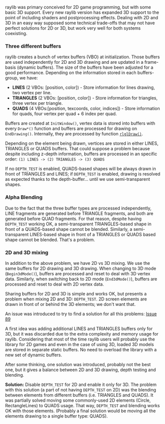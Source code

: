 raylib was primary conceived for 2D game programming, but with some basic 3D support. Every new raylib version has expanded 3D support to the point of including shaders and postprocessing effects. Dealing with 2D and 3D in an easy way supposed some technical trade-offs that may not have perfect solutions for 2D or 3D, but work very well for both systems coexisting.

### Three different buffers

raylib creates a bunch of vertex buffers (VBO) at initialization. Those buffers are used independently for 2D and 3D drawing and are updated in a frame-basis (dynamic buffers). The size of the buffers have been adjusted for a good performance. Depending on the information stored in each buffers-group, we have:

 - **LINES** (2 VBOs: [position, color]) - Store information for lines drawing, two vertex per line.
 - **TRIANGLES** (2 VBOs: [position, color]) - Store information for triangles, three vertex per triangle.
 - **QUADS** (4 VBOs:[position, texcoords, color, indices]) - Store information for quads, four vertex per quad + 6 index per quad.

Buffers are created at `InitWindow()`, vertex data is stored into buffers with every `Draw*()` function and buffers are processed for drawing on `EndDrawing()`. Internally, they are processed by function [`rlglDraw()`](https://github.com/raysan5/raylib/blob/master/src/rlgl.c#L1242).

Depending on the element being drawn, vertices are stored in either LINES, TRIANGLES or QUADS buffers. That could suppose a problem because despite including z-depth information, buffers are processed in an specific order: 
`(1) LINES -> (2) TRIANGLES -> (3) QUADS`

If no `DEPTH_TEST` is enabled, QUADS-based shapes will be always drawn in front of TRIANGLES and LINES; if `DEPTH_TEST` is enabled, drawing is resolved as expected thanks to the depth-buffer... until we use semi-transparent shapes.

### Alpha Blending

Due to the fact that the three buffer types are processed independently, LINE fragments are generated before TRIANGLE fragments, and both are generated before QUAD fragments. For that reason, despite having `DEPTH_TEST` working OK, a semi-transparent TRIANGLES-based shape in front of a QUADS-based shape cannot be blended. Similarly, a semi-transparent LINES-based shape in front of a TRIANGLES or QUADS based shape cannot be blended. That's a problem.

### 2D and 3D mixing

In addition to the above problem, we have 2D vs 3D mixing. We use the same buffers for 2D drawing and 3D drawing. When changing to 3D mode (`Begin3dMode()`), buffers are processed and reset to deal with 3D vertex data. Similarly, when switching back to 2D mode (`End3dMode()`), buffers are processed and reset to deal with 2D vertex data.

Sharing buffers for 2D and 3D is simple and works OK, but presents a problem when mixing 2D and 3D: `DEPTH_TEST`. 2D screen elements are drawn in front of or behind the 3D elements; we don't want that.

An issue was introduced to try to find a solution for all this problems: [Issue 89](https://github.com/raysan5/raylib/issues/89)

A first idea was adding additional LINES and TRIANGLES buffers only for 3D, but it was discarded due to the extra complexity and memory usage for raylib. Considering that most of the time raylib users will probably use the library for 2D games and even in the case of using 3D, loaded 3D models are stored in separate static buffers. No need to overload the library with a new set of dynamic buffers.

After some thinking, one solution was introduced, probably not the best one, but it gives a balance between 2D and 3D drawing, depth testing and blending.

**Solution:** Disable `DEPTH_TEST` for 2D and enable it only for 3D. The problem with this solution (a part of not having `DEPTH_TEST` on 2D) was the blending between elements from different buffers (i.e. TRIANGLES and QUADS). It was partially solved moving some commonly-used 2D elements (Circle, RectangleLines) to QUADS usage. That way, `DEPTH_TEST` and blending works OK with those elements. (Probably a final solution would be moving all the elements drawing to a single buffer type: QUADS).